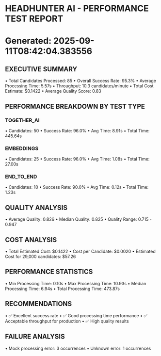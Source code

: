 # HEADHUNTER AI - PERFORMANCE TEST REPORT
Generated: 2025-09-11T08:42:04.383556
============================================================

## EXECUTIVE SUMMARY
• Total Candidates Processed: 85
• Overall Success Rate: 95.3%
• Average Processing Time: 5.57s
• Throughput: 10.3 candidates/minute
• Total Cost Estimate: $0.1422
• Average Quality Score: 0.83

## PERFORMANCE BREAKDOWN BY TEST TYPE

### TOGETHER_AI
• Candidates: 50
• Success Rate: 96.0%
• Avg Time: 8.91s
• Total Time: 445.64s

### EMBEDDINGS
• Candidates: 25
• Success Rate: 96.0%
• Avg Time: 1.08s
• Total Time: 27.00s

### END_TO_END
• Candidates: 10
• Success Rate: 90.0%
• Avg Time: 0.12s
• Total Time: 1.23s

## QUALITY ANALYSIS
• Average Quality: 0.826
• Median Quality: 0.825
• Quality Range: 0.715 - 0.947

## COST ANALYSIS
• Total Estimated Cost: $0.1422
• Cost per Candidate: $0.0020
• Estimated Cost for 29,000 candidates: $57.26

## PERFORMANCE STATISTICS
• Min Processing Time: 0.10s
• Max Processing Time: 10.93s
• Median Processing Time: 6.94s
• Total Processing Time: 473.87s

## RECOMMENDATIONS
• ✅ Excellent success rate
• ✅ Good processing time performance
• ✅ Acceptable throughput for production
• ✅ High quality results

## FAILURE ANALYSIS
• Mock processing error: 3 occurrences
• Unknown error: 1 occurrences